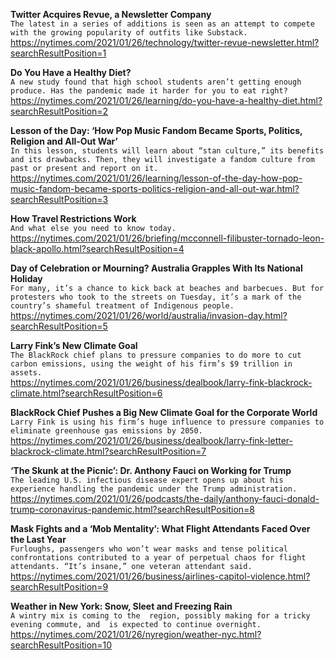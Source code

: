 **Twitter Acquires Revue, a Newsletter Company**\
`The latest in a series of additions is seen as an attempt to compete with the growing popularity of outfits like Substack.`\
https://nytimes.com/2021/01/26/technology/twitter-revue-newsletter.html?searchResultPosition=1

**Do You Have a Healthy Diet?**\
`A new study found that high school students aren’t getting enough produce. Has the pandemic made it harder for you to eat right?`\
https://nytimes.com/2021/01/26/learning/do-you-have-a-healthy-diet.html?searchResultPosition=2

**Lesson of the Day: ‘How Pop Music Fandom Became Sports, Politics, Religion and All-Out War’**\
`In this lesson, students will learn about “stan culture,” its benefits and its drawbacks. Then, they will investigate a fandom culture from past or present and report on it.`\
https://nytimes.com/2021/01/26/learning/lesson-of-the-day-how-pop-music-fandom-became-sports-politics-religion-and-all-out-war.html?searchResultPosition=3

**How Travel Restrictions Work**\
`And what else you need to know today.`\
https://nytimes.com/2021/01/26/briefing/mcconnell-filibuster-tornado-leon-black-apollo.html?searchResultPosition=4

**Day of Celebration or Mourning? Australia Grapples With Its National Holiday**\
`For many, it’s a chance to kick back at beaches and barbecues. But for protesters who took to the streets on Tuesday, it’s a mark of the country’s shameful treatment of Indigenous people.`\
https://nytimes.com/2021/01/26/world/australia/invasion-day.html?searchResultPosition=5

**Larry Fink’s New Climate Goal**\
`The BlackRock chief plans to pressure companies to do more to cut carbon emissions, using the weight of his firm’s $9 trillion in assets.`\
https://nytimes.com/2021/01/26/business/dealbook/larry-fink-blackrock-climate.html?searchResultPosition=6

**BlackRock Chief Pushes a Big New Climate Goal for the Corporate World**\
`Larry Fink is using his firm’s huge influence to pressure companies to eliminate greenhouse gas emissions by 2050.`\
https://nytimes.com/2021/01/26/business/dealbook/larry-fink-letter-blackrock-climate.html?searchResultPosition=7

**‘The Skunk at the Picnic’: Dr. Anthony Fauci on Working for Trump**\
`The leading U.S. infectious disease expert opens up about his experience handling the pandemic under the Trump administration.`\
https://nytimes.com/2021/01/26/podcasts/the-daily/anthony-fauci-donald-trump-coronavirus-pandemic.html?searchResultPosition=8

**Mask Fights and a ‘Mob Mentality’: What Flight Attendants Faced Over the Last Year**\
`Furloughs, passengers who won’t wear masks and tense political confrontations contributed to a year of perpetual chaos for flight attendants. “It’s insane,” one veteran attendant said.`\
https://nytimes.com/2021/01/26/business/airlines-capitol-violence.html?searchResultPosition=9

**Weather in New York: Snow, Sleet and Freezing Rain**\
`A wintry mix is coming to the  region, possibly making for a tricky evening commute, and  is expected to continue overnight.`\
https://nytimes.com/2021/01/26/nyregion/weather-nyc.html?searchResultPosition=10

